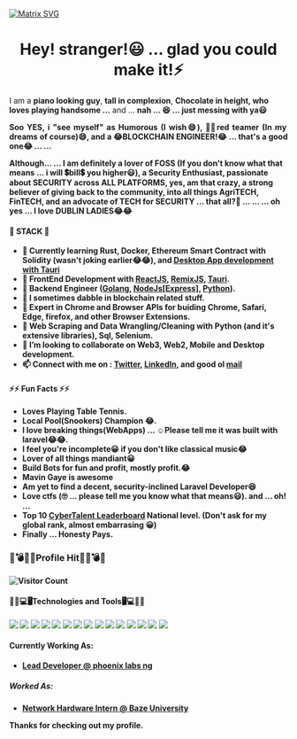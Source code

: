 [![Matrix SVG](https://raw.githubusercontent.com/rodrigograca31/rodrigograca31/master/matrix.svg)](https://www.youtube.com/watch?v=SDkAGkd4NLc) 

<!--
**TEMHITHORPHE/TEMHITHORPHE** is a ✨ _special_ ✨ repository because its `README.md` (this file) appears on your GitHub profile.

Here are some ideas to get you started:

- 🔭 I’m currently working on ...
- 🌱 I’m currently learning ...
- 👯 I’m looking to collaborate on ...
- 🤔 I’m looking for help with ...
- 💬 Ask me about ...
- 📫 How to reach me: ...
- 😄 Pronouns: ...
- ⚡ Fun fact: ...
-->
<!-- ![profile](https://freesvg.org/img/1575462354phoenix-bird-freesvg.org.png) -->

<h1 align="center">Hey! stranger!😃 ... glad you could make it!⚡</h1>

<p>I am a <b>piano looking guy</b>, <b>tall in complexion</b>, <b>Chocolate in height, who loves playing handsome ...</b> and ... <b>nah ... 😆 ... just messing with ya😃</p>
<p align="justify">Soo YES, i <b>"see myself"</b> as <b>Humorous (I wish😄)</b>, <b>🐱‍💻red teamer (In my dreams of course)😄, and a <b>😂BLOCKCHAIN ENGINEER!😂 ... that's a good one😂</b><b> ... ... </p><p>Although... ... I am definitely a lover of FOSS (If you don't know what that means ... i will 💲bill💲 you higher😃)</b>, a <b>Security Enthusiast</b>, passionate about SECURITY across ALL PLATFORMS, yes, am that crazy, a strong believer of giving back to the community, into all things AgriTECH, FinTECH, and an advocate of TECH for SECURITY ... that all?🤔 ... ... ... oh yes ... I love DUBLIN LADIES😂😂 </p>

 #### 🧱 STACK 🧱
- 🌱 Currently learning Rust, Docker, Ethereum Smart Contract with Solidity (wasn't joking earlier😂😂), and [Desktop App development with Tauri](https://tauri.app/)
- 🔭 FrontEnd Development with [ReactJS](https://react.dev), [RemixJS](https://remix.run/), [Tauri](https://tauri.app/).
- 🔭 Backend Engineer ([Golang](https://go.dev/), [NodeJs[Express]](https://expressjs.com/), [Python](https://www.python.org/)).
- 🤔 I sometimes dabble in blockchain related stuff.
- 🔭 Expert in Chrome and Browser APIs for buiding Chrome, Safari, Edge, firefox, and other Browser Extensions.
- 🔭 Web Scraping and Data Wrangling/Cleaning with Python (and it's extensive libraries), Sql, Selenium.
- 👯 I’m looking to collaborate on Web3, Web2, Mobile and Desktop development.
- 📫 Connect with me on : [Twitter](https://twitter.com/tehmhithorphe), [LinkedIn](https://ng.linkedin.com/in/temhithorphe), and good ol [mail](Tehmhithorphe@gmail.com)
#### ⚡⚡ Fun Facts ⚡⚡ 
- Loves Playing Table Tennis.
- Local Pool(Snookers) Champion 😂.
- I love breaking things(WebApps) ... ☺️Please tell me it was built with laravel😂😂.
- I feel you're incomplete😀 if you don't like classical music😂
- Lover of all things mandiant😀
- Build Bots for fun and profit, mostly profit.😂
- Mavin Gaye is awesome
- Am yet to find a decent, security-inclined Laravel Developer😆
- Love ctfs (🙄 ... please tell me you know what that means😃).
and ... oh! ...
- Top 10 [CyberTalent Leaderboard](https://cybertalents.com/worldrank) National level. (Don't ask for my global rank, almost embarrasing 😀)
- Finally ... Honesty Pays.

### 💯💣💥🎯Profile Hit🎯💥💣💯

![Visitor Count](https://profile-counter.glitch.me/{wise4rmgod}/count.svg)

#### 👨‍💻💻🖥️Technologies and Tools🖥️💻👨‍💻

<p>
<img src="https://img.shields.io/badge/kotlin-%230095D5.svg?&style=for-the-badge&logo=kotlin&logoColor=white"/>
<img src="https://img.shields.io/badge/python-%230095D5.svg?&style=for-the-badge&logo=python&logoColor=white"/>
<img src="https://img.shields.io/badge/selenium-%23000000.svg?&style=for-the-badge&logo=selenium&logoColor=white"/>
 <img src="https://img.shields.io/badge/git%20-%23F05033.svg?&style=for-the-badge&logo=git&logoColor=white"/>
<img src="https://img.shields.io/badge/github%20-%23121011.svg?&style=for-the-badge&logo=github&logoColor=white"/>
<img src="https://img.shields.io/badge/mysql-%23F05033.svg?&style=for-the-badge&logo=mysql&logoColor=white"/>
<img src ="https://img.shields.io/badge/MongoDB-%234ea94b.svg?&style=for-the-badge&logo=mongodb&logoColor=white"/>
<img src="https://img.shields.io/badge/Node.js-%232671E5.svg?&style=for-the-badge&logo=nodejs&logoColor=white"/>
<img src ="https://img.shields.io/badge/Javascript-%2307405e.svg?&style=for-the-badge&logo=javascript&logoColor=white"/>
 <img src ="https://img.shields.io/badge/android-%2307405e.svg?&style=for-the-badge&logo=android&logoColor=white"/>
 <img src ="https://img.shields.io/badge/sqlite-%2307405e.svg?&style=for-the-badge&logo=sqlite&logoColor=white"/>
<img src="https://img.shields.io/badge/github%20actions%20-%232671E5.svg?&style=for-the-badge&logo=github%20actions&logoColor=white"/>
<img src="https://img.shields.io/badge/markdown-%23000000.svg?&style=for-the-badge&logo=markdown&logoColor=white"/>
<img src ="https://img.shields.io/badge/developer evangelist-%2307405e.svg?&style=for-the-badge&logo=dev&logoColor=white"/>
<img src ="https://img.shields.io/badge/tech community builder-%2307405e.svg?&style=for-the-badge&logo=community&logoColor=white"/>
</p>

#### Currently Working As:
- [Lead Developer @ phoenix labs ng](#)

##### Worked As:
- [Network Hardware Intern @ Baze University](#)


Thanks for checking out my profile.
